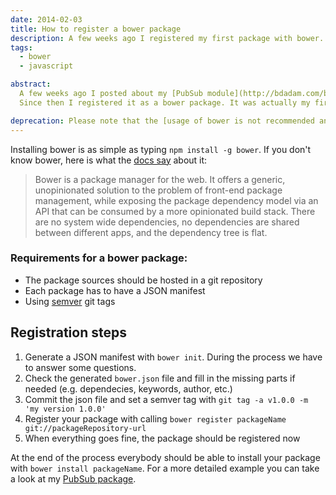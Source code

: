 ```yaml
---
date: 2014-02-03
title: How to register a bower package
description: A few weeks ago I registered my first package with bower. Here is what I did.
tags:
  - bower
  - javascript

abstract:
  A few weeks ago I posted about my [PubSub module](http://bdadam.com/blog/a-simple-pubsub-module-in-javascript.html).
  Since then I registered it as a bower package. It was actually my first bower package. I am going to show you how easy it was.

deprecation: Please note that the [usage of bower is not recommended anymore](https://snyk.io/blog/bower-is-dead/).
---
```


Installing bower is as simple as typing `npm install -g bower`.
If you don't know bower, here is what the [docs say](https://github.com/bower/bower) about it:

> Bower is a package manager for the web. It offers a generic, unopinionated solution to the problem of front-end package management, while exposing the package dependency model via an API that can be consumed by a more opinionated build stack. There are no system wide dependencies, no dependencies are shared between different apps, and the dependency tree is flat.

### Requirements for a bower package:

- The package sources should be hosted in a git repository
- Each package has to have a JSON manifest
- Using [semver](https://semver.org/) git tags

## Registration steps

1. Generate a JSON manifest with `bower init`. During the process we have to answer some questions.
2. Check the generated `bower.json` file and fill in the missing parts if needed (e.g. dependecies, keywords, author, etc.)
3. Commit the json file and set a semver tag with `git tag -a v1.0.0 -m 'my version 1.0.0'`
4. Register your package with calling `bower register packageName git://packageRepository-url`
5. When everything goes fine, the package should be registered now

At the end of the process everybody should be able to install your package with `bower install packageName`.
For a more detailed example you can take a look at my [PubSub package](https://github.com/bdadam/PubSub).
